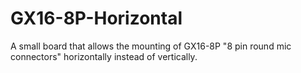 # GX16-8P-Horizontal
A small board that allows the mounting of GX16-8P "8 pin round mic connectors" horizontally instead of vertically.
